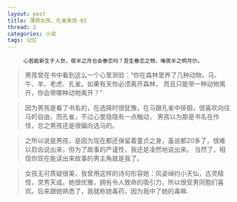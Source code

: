 ```yaml
---
layout: post
title: 薄荷女孩，孔雀男孩-01
thread: 2
categories: 小说
tags: 记忆
---
```


         心若能新生于人世，夜半之月也会眷恋吗？吾生眷恋之物，唯夜半之明月尔。  


>男孩曾在书中看到这么一个心里测验：“你在森林里养了几种动物，马、牛、羊、老虎、孔雀。如果有天你必须离开森林，
而且只能带一种动物离开，你会带哪种动物离开？”

>因为男孩是看了书名的，在选择时很犹豫，在马跟孔雀中徘徊，很喜欢向往马的自由，而孔雀，不过心里隐隐有一点触动，
男孩以为那是书名在作怪，总之男孩还是很偏向选马的。

>之所以说是男孩，是因为现在都还保留着童贞之身，虽说都20多了，很难以启齿说出来，但为了故事的严谨性，我还是凌然地说出来。
当然了，相信你现在能读出来故事的男主角就是我了。

>女孩无可质疑很美，我曾用这样的诗句形容她：风姿绰约小天仙，古灵精怪，灵秀天成。她很优雅，拥有令人致命的吸引力，所以很受男同胞们喜欢。后来跟她熟悉了，我就称她毒药，因为我中了她的毒嘛.

